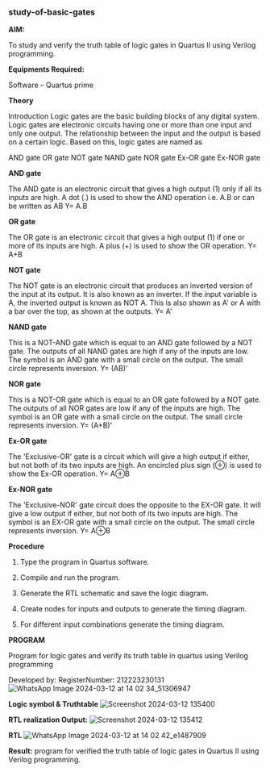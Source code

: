 ### study-of-basic-gates

**AIM:** 

To study and verify the truth table of logic gates in Quartus II using Verilog programming.

**Equipments Required:**

Software – Quartus prime 

**Theory**

Introduction Logic gates are the basic building blocks of any digital system. Logic gates are electronic circuits having one or more than one input and only one output. The relationship between the input and the output is based on a certain logic. Based on this, logic gates are named as

AND gate OR gate NOT gate NAND gate NOR gate Ex-OR gate Ex-NOR gate

**AND gate**

The AND gate is an electronic circuit that gives a high output (1) only if all its inputs are high. A dot (.) is used to show the AND operation i.e. A.B or can be written as AB
Y= A.B

**OR gate** 

The OR gate is an electronic circuit that gives a high output (1) if one or more of its inputs are high. A plus (+) is used to show the OR operation.
Y= A+B

**NOT gate**

The NOT gate is an electronic circuit that produces an inverted version of the input at its output. It is also known as an inverter. If the input variable is A, the inverted output is known as NOT A. This is also shown as A' or A with a bar over the top, as shown at the outputs.
Y= A'

**NAND gate**

This is a NOT-AND gate which is equal to an AND gate followed by a NOT gate. The outputs of all NAND gates are high if any of the inputs are low. The symbol is an AND gate with a small circle on the output. The small circle represents inversion.
Y= (AB)’

**NOR gate**

This is a NOT-OR gate which is equal to an OR gate followed by a NOT gate. The outputs of all NOR gates are low if any of the inputs are high. The symbol is an OR gate with a small circle on the output. The small circle represents inversion.
Y= (A+B)’

**Ex-OR gate**

The 'Exclusive-OR' gate is a circuit which will give a high output if either, but not both of its two inputs are high. An encircled plus sign (⊕) is used to show the Ex-OR operation.
Y= A⊕B

**Ex-NOR gate**

The 'Exclusive-NOR' gate circuit does the opposite to the EX-OR gate. It will give a low output if either, but not both of its two inputs are high. The symbol is an EX-OR gate with a small circle on the output. The small circle represents inversion.
Y= A⊕B

**Procedure** 

1.	Type the program in Quartus software.

2.	Compile and run the program.

3.	Generate the RTL schematic and save the logic diagram.

4.	Create nodes for inputs and outputs to generate the timing diagram.

5.	For different input combinations generate the timing diagram.


**PROGRAM**

Program for logic gates and verify its truth table in quartus using Verilog programming

 Developed by: RegisterNumber: 212223230131
 ![WhatsApp Image 2024-03-12 at 14 02 34_51306947](https://github.com/nainamohamed09642/study-of-basic-gates/assets/151916360/1926d398-51b2-4f5b-89de-b050147f36ba)

**Logic symbol & Truthtable**
![Screenshot 2024-03-12 135400](https://github.com/nainamohamed09642/study-of-basic-gates/assets/151916360/53cbcb58-b61a-41ed-b8fa-1d57cb4e4429)

**RTL realization Output:** 
![Screenshot 2024-03-12 135412](https://github.com/nainamohamed09642/study-of-basic-gates/assets/151916360/ae42c75d-b6cf-4701-ae5c-ce45c81ef90d)

**RTL**
![WhatsApp Image 2024-03-12 at 14 02 42_e1487909](https://github.com/nainamohamed09642/study-of-basic-gates/assets/151916360/51499bdc-fa3a-47c6-94eb-ada2167ed70b)

**Result:**
program for verified the truth table of logic gates in Quartus II using Verilog programming.

